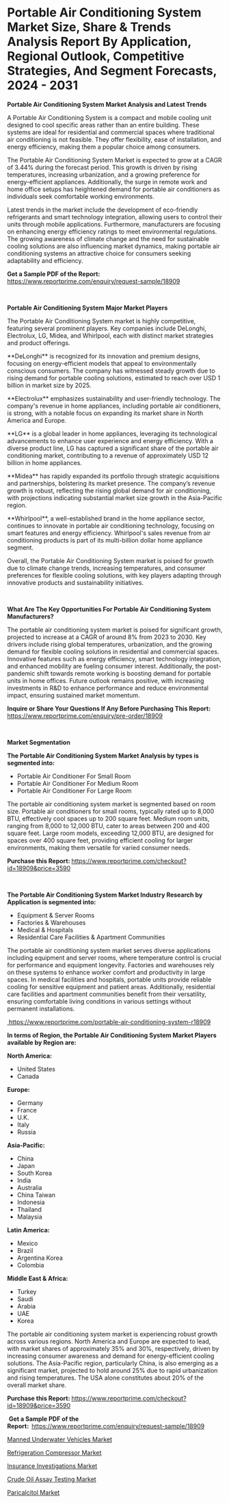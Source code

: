 <p><h1>Portable Air Conditioning System Market Size, Share & Trends Analysis Report By Application, Regional Outlook, Competitive Strategies, And Segment Forecasts, 2024 - 2031</h1></p><p><strong>Portable Air Conditioning System Market Analysis and Latest Trends</strong></p>
<p><p>A Portable Air Conditioning System is a compact and mobile cooling unit designed to cool specific areas rather than an entire building. These systems are ideal for residential and commercial spaces where traditional air conditioning is not feasible. They offer flexibility, ease of installation, and energy efficiency, making them a popular choice among consumers. </p><p>The Portable Air Conditioning System Market is expected to grow at a CAGR of 3.44% during the forecast period. This growth is driven by rising temperatures, increasing urbanization, and a growing preference for energy-efficient appliances. Additionally, the surge in remote work and home office setups has heightened demand for portable air conditioners as individuals seek comfortable working environments. </p><p>Latest trends in the market include the development of eco-friendly refrigerants and smart technology integration, allowing users to control their units through mobile applications. Furthermore, manufacturers are focusing on enhancing energy efficiency ratings to meet environmental regulations. The growing awareness of climate change and the need for sustainable cooling solutions are also influencing market dynamics, making portable air conditioning systems an attractive choice for consumers seeking adaptability and efficiency.</p></p>
<p><strong>Get a Sample PDF of the Report:&nbsp;</strong> <a href="https://www.reportprime.com/enquiry/request-sample/18909?utm_campaign=60&utm_medium=2&utm_source=Github&utm_content=ia&utm_term=22112024&utm_id=portable-air-conditioning-system">https://www.reportprime.com/enquiry/request-sample/18909</a></p>
<p>&nbsp;</p>
<p><strong>Portable Air Conditioning System Major Market Players</strong></p>
<p><p>The Portable Air Conditioning System market is highly competitive, featuring several prominent players. Key companies include DeLonghi, Electrolux, LG, Midea, and Whirlpool, each with distinct market strategies and product offerings.</p><p>**DeLonghi** is recognized for its innovation and premium designs, focusing on energy-efficient models that appeal to environmentally conscious consumers. The company has witnessed steady growth due to rising demand for portable cooling solutions, estimated to reach over USD 1 billion in market size by 2025.</p><p>**Electrolux** emphasizes sustainability and user-friendly technology. The company's revenue in home appliances, including portable air conditioners, is strong, with a notable focus on expanding its market share in North America and Europe.</p><p>**LG** is a global leader in home appliances, leveraging its technological advancements to enhance user experience and energy efficiency. With a diverse product line, LG has captured a significant share of the portable air conditioning market, contributing to a revenue of approximately USD 12 billion in home appliances.</p><p>**Midea** has rapidly expanded its portfolio through strategic acquisitions and partnerships, bolstering its market presence. The company’s revenue growth is robust, reflecting the rising global demand for air conditioning, with projections indicating substantial market size growth in the Asia-Pacific region.</p><p>**Whirlpool**, a well-established brand in the home appliance sector, continues to innovate in portable air conditioning technology, focusing on smart features and energy efficiency. Whirlpool's sales revenue from air conditioning products is part of its multi-billion dollar home appliance segment.</p><p>Overall, the Portable Air Conditioning System market is poised for growth due to climate change trends, increasing temperatures, and consumer preferences for flexible cooling solutions, with key players adapting through innovative products and sustainability initiatives.</p></p>
<p>&nbsp;</p>
<p><strong>What Are The Key Opportunities For Portable Air Conditioning System Manufacturers?</strong></p>
<p><p>The portable air conditioning system market is poised for significant growth, projected to increase at a CAGR of around 8% from 2023 to 2030. Key drivers include rising global temperatures, urbanization, and the growing demand for flexible cooling solutions in residential and commercial spaces. Innovative features such as energy efficiency, smart technology integration, and enhanced mobility are fueling consumer interest. Additionally, the post-pandemic shift towards remote working is boosting demand for portable units in home offices. Future outlook remains positive, with increasing investments in R&D to enhance performance and reduce environmental impact, ensuring sustained market momentum.</p></p>
<p><strong>Inquire or Share Your Questions If Any Before Purchasing This Report:</strong> <a href="https://www.reportprime.com/enquiry/pre-order/18909?utm_campaign=60&utm_medium=2&utm_source=Github&utm_content=ia&utm_term=22112024&utm_id=portable-air-conditioning-system">https://www.reportprime.com/enquiry/pre-order/18909</a></p>
<p>&nbsp;</p>
<p><strong>Market Segmentation</strong></p>
<p><strong>The Portable Air Conditioning System Market Analysis by types is segmented into:</strong></p>
<p><ul><li>Portable Air Conditioner For Small Room</li><li>Portable Air Conditioner For Medium Room</li><li>Portable Air Conditioner For Large Room</li></ul></p>
<p><p>The portable air conditioning system market is segmented based on room size. Portable air conditioners for small rooms, typically rated up to 8,000 BTU, effectively cool spaces up to 200 square feet. Medium room units, ranging from 8,000 to 12,000 BTU, cater to areas between 200 and 400 square feet. Large room models, exceeding 12,000 BTU, are designed for spaces over 400 square feet, providing efficient cooling for larger environments, making them versatile for varied consumer needs.</p></p>
<p><strong>Purchase this Report:&nbsp;</strong><a href="https://www.reportprime.com/checkout?id=18909&price=3590&utm_campaign=60&utm_medium=2&utm_source=Github&utm_content=ia&utm_term=22112024&utm_id=portable-air-conditioning-system">https://www.reportprime.com/checkout?id=18909&price=3590</a></p>
<p>&nbsp;</p>
<p><strong>The Portable Air Conditioning System Market Industry Research by Application is segmented into:</strong></p>
<p><ul><li>Equipment & Server Rooms</li><li>Factories & Warehouses</li><li>Medical & Hospitals</li><li>Residential Care Facilities & Apartment Communities</li></ul></p>
<p><p>The portable air conditioning system market serves diverse applications including equipment and server rooms, where temperature control is crucial for performance and equipment longevity. Factories and warehouses rely on these systems to enhance worker comfort and productivity in large spaces. In medical facilities and hospitals, portable units provide reliable cooling for sensitive equipment and patient areas. Additionally, residential care facilities and apartment communities benefit from their versatility, ensuring comfortable living conditions in various settings without permanent installations.</p></p>
<p><a href="https://www.reportprime.com/portable-air-conditioning-system-r18909?utm_campaign=60&utm_medium=2&utm_source=Github&utm_content=ia&utm_term=22112024&utm_id=portable-air-conditioning-system">&nbsp;https://www.reportprime.com/portable-air-conditioning-system-r18909</a></p>
<p><strong>In terms of Region, the Portable Air Conditioning System Market Players available by Region are:</strong></p>
<p>
    <p> <strong> North America: </strong>
        <ul>
            <li>United States</li>
            <li>Canada</li>
        </ul>
        </p> 
    <p> <strong> Europe: </strong>
        <ul>
            <li>Germany</li>
            <li>France</li>
            <li>U.K.</li>
            <li>Italy</li>
            <li>Russia</li>
        </ul>
        </p> 
    <p> <strong> Asia-Pacific: </strong>
        <ul>
            <li>China</li>
            <li>Japan</li>
            <li>South Korea</li>
            <li>India</li>
            <li>Australia</li>
            <li>China Taiwan</li>
            <li>Indonesia</li>
            <li>Thailand</li>
            <li>Malaysia</li>
        </ul>
        </p> 
    <p> <strong> Latin America: </strong>
        <ul>
            <li>Mexico</li>
            <li>Brazil</li>
            <li>Argentina Korea</li>
            <li>Colombia</li>
        </ul>
        </p> 
    <p> <strong> Middle East & Africa: </strong>
        <ul>
            <li>Turkey</li>
            <li>Saudi</li>
            <li>Arabia</li>
            <li>UAE</li>
            <li>Korea</li>
        </ul>
    </p>
    </p>
<p><p>The portable air conditioning system market is experiencing robust growth across various regions. North America and Europe are expected to lead, with market shares of approximately 35% and 30%, respectively, driven by increasing consumer awareness and demand for energy-efficient cooling solutions. The Asia-Pacific region, particularly China, is also emerging as a significant market, projected to hold around 25% due to rapid urbanization and rising temperatures. The USA alone constitutes about 20% of the overall market share.</p></p>
<p><strong>Purchase this Report: </strong><a href="https://www.reportprime.com/checkout?id=18909&price=3590&utm_campaign=60&utm_medium=2&utm_source=Github&utm_content=ia&utm_term=22112024&utm_id=portable-air-conditioning-system">https://www.reportprime.com/checkout?id=18909&price=3590</a></p>
<p>&nbsp;<strong>Get a Sample PDF of the Report:&nbsp;&nbsp;</strong><a href="https://www.reportprime.com/enquiry/request-sample/18909?utm_campaign=60&utm_medium=2&utm_source=Github&utm_content=ia&utm_term=22112024&utm_id=portable-air-conditioning-system">https://www.reportprime.com/enquiry/request-sample/18909</a></p>
<p><strong></strong></p>
<p><p><a href="https://github.com/NargisHussain432/Market-Research-Report-List-1/blob/main/manned-underwater-vehicles-market.md?utm_campaign=60&utm_medium=2&utm_source=Github&utm_content=ia&utm_term=22112024&utm_id=portable-air-conditioning-system">Manned Underwater Vehicles Market</a></p><p><a href="https://github.com/FahadAhmed223/Market-Research-Report-List-1/blob/main/refrigeration-compressor-market.md?utm_campaign=60&utm_medium=2&utm_source=Github&utm_content=ia&utm_term=22112024&utm_id=portable-air-conditioning-system">Refrigeration Compressor Market</a></p><p><a href="https://www.linkedin.com/pulse/strategic-market-insights-global-insurance-investigations-nqnbf?utm_campaign=60&utm_medium=2&utm_source=Github&utm_content=ia&utm_term=22112024&utm_id=portable-air-conditioning-system">Insurance Investigations Market</a></p><p><a href="https://www.linkedin.com/pulse/crude-oil-assay-testing-market-trend-expected-grow-ca6pf?utm_campaign=60&utm_medium=2&utm_source=Github&utm_content=ia&utm_term=22112024&utm_id=portable-air-conditioning-system">Crude Oil Assay Testing Market</a></p><p><a href="https://issuu.com/reportprime-2/docs/paricalcitol-market-size-2030.pptx_db130b3ddefde5?utm_campaign=60&utm_medium=2&utm_source=Github&utm_content=ia&utm_term=22112024&utm_id=portable-air-conditioning-system">Paricalcitol Market</a></p></p>